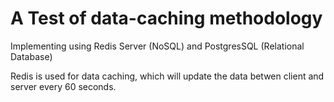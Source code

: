 # A Test of data-caching methodology

Implementing using Redis Server (NoSQL) and PostgresSQL (Relational Database)

Redis is used for data caching, which will update the data betwen client and server every 60 seconds. 
